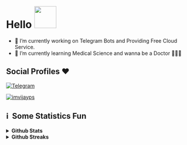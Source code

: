 # Hello <img src="https://media.giphy.com/media/12oufCB0MyZ1Go/giphy.gif" width="60">

- 🔭 I’m currently working on Telegram Bots and Providing Free Cloud Service.
- 🌱 I’m currently learning Medical Science and wanna be a Doctor 👨🏻‍⚕️

## Social Profiles ♥️


[![Telegram](https://img.shields.io/badge/Telegram-FFFFFF?style=for-the-badge&logo=telegram&logoColor=white)](https://telegram.me/jokxr)
<p align="left"> <a href="https://github.com/imvijayps"><img src="https://komarev.com/ghpvc/?username=imvijayps&label=Profile%20views&color=000000&style=flat" alt="imvijayps" /></a> </p>

<h2>ℹ️ &nbsp;Some Statistics Fun</h2>
<details>	
  <summary><b>Github Stats</b></summary>

<img height="180em" src="https://github-readme-stats.vercel.app/api?username=imvijayps&show_icons=true&locale=en&theme=highcontrast&hide_border=true" alt="imvijayps" />
<img height="180em" src="https://github-readme-stats.vercel.app/api/top-langs?username=imvijayps&show_icons=true&locale=en&layout=compact&langs_count=7&hide_border=true&hide=c&theme=highcontrast" alt="imvijayps"/>
</details>

<details>
 <summary><b>Github Streaks</b></summary>
<p align="Left"><img src="https://github-readme-streak-stats.herokuapp.com/?user=imvijayps&theme=highcontrast" alt="imvijayps" /></p>
</details>
